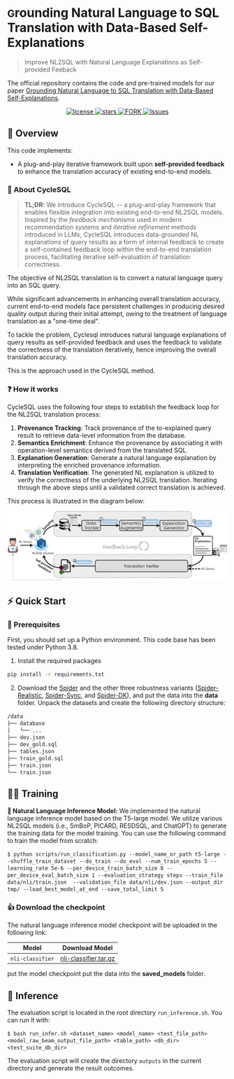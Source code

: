 # <span style="font-size:0.8em;">G</span>rounding Natural Language to SQL Translation with Data-Based Self-Explanations
> Improve NL2SQL with Natural Language Explanations as Self-provided Feeback
> 
The official repository contains the code and pre-trained models for our paper [Grounding Natural Language to SQL Translation with Data-Based Self-Explanations](https://arxiv.org/pdf/2411.02948).

<p align="center">
   <a href="https://github.com/kaimary/CycleSQL/blob/main/LICENSE">
        <img alt="license" src="https://img.shields.io/github/license/kaimary/CycleSQL.svg?color=blue">
   </a>
   <a href="https://github.com/kaimary/CycleSQL/stargazers">
       <img alt="stars" src="https://img.shields.io/github/stars/kaimary/CycleSQL" />
  	</a>
  	<a href="https://github.com/kaimary/CycleSQL/network/members">
       <img alt="FORK" src="https://img.shields.io/github/forks/kaimary/CycleSQL?color=FF8000" />
  	</a>
    <a href="https://github.com/kaimary/CycleSQL/issues">
      <img alt="Issues" src="https://img.shields.io/github/issues/kaimary/CycleSQL?color=0088ff"/>
    </a>
    <br />
</p>

## 📖 Overview

This code implements:

* A plug-and-play iterative framework built upon <strong>self-provided feedback</strong> to enhance the translation accuracy of existing end-to-end models.

### 🚀 About CycleSQL
> **TL;DR:** We introduce CycleSQL --  a plug-and-play framework that enables flexible integration into existing end-to-end NL2SQL models.
> Inspired by the *feedback mechanisms* used in modern recommendation systems and *iterative refinement* methods introduced in LLMs, CycleSQL introduces data-grounded NL explanations of query
results as a form of internal feedback to create a self-contained feedback loop within the end-to-end translation process, facilitating iterative self-evaluation of translation correctness.

The objective of NL2SQL translation is to convert a natural language query into an SQL query. 

While significant advancements in enhancing overall translation accuracy, current end-to-end models face persistent challenges in producing desired quality output during their initial attempt, owing to the treatment of language translation as a "one-time deal".

To tackle the problem, Cyclesql introduces natural language explanations of query results as self-provided feedback and uses the feedback to validate the correctness of the translation iteratively, hence improving the overall translation accuracy. 

This is the approach used in the CycleSQL method.

### ❓ How it works

CycleSQL uses the following four steps to establish the feedback loop for the NL2SQL translation process:

1. **Provenance Tracking**: Track provenance of the to-explained query result to retrieve data-level information from the database.
2. **Semantics Enrichment**: Enhance the provenance by associating it with operation-level semantics derived from the translated SQL.
3. **Explanation Generation**: Generate a natural language explanation by interpreting the enriched provenance information.
4. **Translation Verification**: The generated NL explanation is utilized to verify the correctness of the underlying NL2SQL translation.
Iterating through the above steps until a validated correct translation is achieved.

This process is illustrated in the diagram below:

<div style="text-align: center">
<img src="assets/overview.png" width="800">
</div>


## ⚡️ Quick Start

### 🙇 Prerequisites
First, you should set up a Python environment. This code base has been tested under Python 3.8.

1. Install the required packages
```bash
pip install -r requirements.txt
```

2. Download the [Spider](https://yale-lily.github.io/spider) and the other three robustness variants ([Spider-Realistic](https://drive.google.com/file/d/19tsgBGAxpagULSl9r85IFKIZb4kyBGGu/view?usp=sharing),  [Spider-Sync](https://drive.google.com/file/d/19tsgBGAxpagULSl9r85IFKIZb4kyBGGu/view?usp=sharing), and [Spider-DK](https://drive.google.com/file/d/19tsgBGAxpagULSl9r85IFKIZb4kyBGGu/view?usp=sharing)), and put the data into the <strong>data</strong> folder. Unpack the datasets and create the following directory structure:
```
/data
├── database
│   └── ...
├── dev.json
├── dev_gold.sql
├── tables.json
├── train_gold.sql
├── train.json
└── train.json
```


## 🏋️‍♀️ Training

**📃 Natural Language Inference Model:**
We implemented the natural language inference model based on the T5-large model. We utilize various NL2SQL models (i.e., SmBoP, PICARD, RESDSQL, and ChatGPT) to generate the training data for the model training. You can use the following command to train the model from scratch:

```
$ python scripts/run_classification.py --model_name_or_path t5-large --shuffle_train_dataset --do_train --do_eval --num_train_epochs 5 --learning_rate 5e-6 --per_device_train_batch_size 8 --per_device_eval_batch_size 1 --evaluation_strategy steps --train_file data/nli/train.json  --validation_file data/nli/dev.json --output_dir tmp/ --load_best_model_at_end --save_total_limit 5
```

### 👍 Download the checkpoint

The natural language inference model checkpoint will be uploaded in the following link:

Model  | Download Model
----|----
`nli-classifier`  | [nli-classifier.tar.gz](https://drive.google.com/file/d/13oOEkAHwF7i0iiWgVBdcMBR8lijEuF4o/view?usp=share_link)

put the model checkpoint put the data into the <strong>saved_models</strong> folder.

## 👀 Inference
The evaluation script is located in the root directory `run_inference.sh`.
You can run it with:
```
$ bash run_infer.sh <dataset_name> <model_name> <test_file_path> <model_raw_beam_output_file_path> <table_path> <db_dir> <test_suite_db_dir>
```

The evaluation script will create the directory `outputs` in the current directory and generate the result outcomes.
